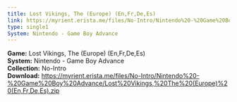```yaml
---
title: Lost Vikings, The (Europe) (En,Fr,De,Es)
link: https://myrient.erista.me/files/No-Intro/Nintendo%20-%20Game%20Boy%20Advance/Lost%20Vikings,%20The%20(Europe)%20(En,Fr,De,Es).zip
type: single1
System: Nintendo - Game Boy Advance
---
```

<b>Game:</b> Lost Vikings, The (Europe) (En,Fr,De,Es)<br>
<b>System:</b> Nintendo - Game Boy Advance<br>
<b>Collection:</b> No-Intro<br>
<b>Download:</b> https://myrient.erista.me/files/No-Intro/Nintendo%20-%20Game%20Boy%20Advance/Lost%20Vikings,%20The%20(Europe)%20(En,Fr,De,Es).zip
